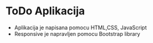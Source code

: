 # ToDo Aplikacija
- Aplikacija je napisana pomocu HTML,CSS, JavaScript
- Responsive je napravljen pomocu Bootstrap library
